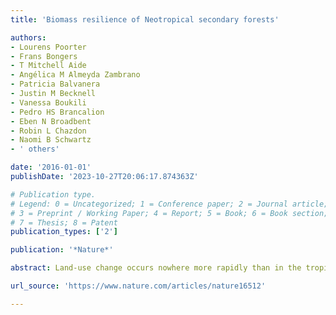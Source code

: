 ```yaml
---
title: 'Biomass resilience of Neotropical secondary forests'

authors:
- Lourens Poorter
- Frans Bongers
- T Mitchell Aide
- Angélica M Almeyda Zambrano
- Patricia Balvanera
- Justin M Becknell
- Vanessa Boukili
- Pedro HS Brancalion
- Eben N Broadbent
- Robin L Chazdon
- Naomi B Schwartz
- ' others'

date: '2016-01-01'
publishDate: '2023-10-27T20:06:17.874363Z'

# Publication type.
# Legend: 0 = Uncategorized; 1 = Conference paper; 2 = Journal article;
# 3 = Preprint / Working Paper; 4 = Report; 5 = Book; 6 = Book section;
# 7 = Thesis; 8 = Patent
publication_types: ['2']

publication: '*Nature*'

abstract: Land-use change occurs nowhere more rapidly than in the tropics, where the imbalance between deforestation and forest regrowth has large consequences for the global carbon cycle1. However, considerable uncertainty remains about the rate of biomass recovery in secondary forests, and how these rates are influenced by climate, landscape, and prior land use2,3,4. Here we analyse aboveground biomass recovery during secondary succession in 45 forest sites and about 1,500 forest plots covering the major environmental gradients in the Neotropics. The studied secondary forests are highly productive and resilient. Aboveground biomass recovery after 20 years was on average 122 megagrams per hectare (Mg ha−1), corresponding to a net carbon uptake of 3.05 Mg C ha−1 yr−1, 11 times the uptake rate of old-growth forests. Aboveground biomass stocks took a median time of 66 years to recover to 90% of old-growth values. Aboveground biomass recovery after 20 years varied 11.3-fold (from 20 to 225 Mg ha−1) across sites, and this recovery increased with water availability (higher local rainfall and lower climatic water deficit). We present a biomass recovery map of Latin America, which illustrates geographical and climatic variation in carbon sequestration potential during forest regrowth. The map will support policies to minimize forest loss in areas where biomass resilience is naturally low (such as seasonally dry forest regions) and promote forest regeneration and restoration in humid tropical lowland areas with high biomass resilience.

url_source: 'https://www.nature.com/articles/nature16512'

---
```

